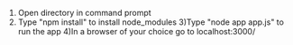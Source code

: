 1) Open directory in command prompt 
2) Type "npm install" to install node_modules
3)Type "node app app.js" to run the app 
4)In a browser of your choice go to localhost:3000/